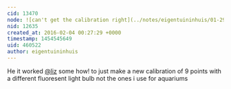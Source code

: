 ```yaml
---
cid: 13470
node: ![can't get the calibration right](../notes/eigentuininhuis/01-29-2016/can-t-get-the-calibration-right)
nid: 12635
created_at: 2016-02-04 00:27:29 +0000
timestamp: 1454545649
uid: 460522
author: eigentuininhuis
---
```


He it worked [@liz](/profile/liz) some how! to just make a new calibration of 9 points with a different fluoresent light bulb not the ones i use for aquariums